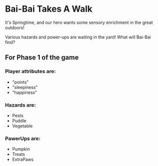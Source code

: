 # Bai-Bai Takes A Walk

It's Springtime, and our hero wants some sensory enrichment in the great outdoors!

Various hazards and power-ups are waiting in the yard!  What will Bai-Bai find?

## For Phase 1 of the game

### Player attributes are:

 - "points"      
 - "sleepiness"
 - "happiness"

### Hazards are:

 - Pests
 - Puddle
 - Vegetable

### PawerUps are:

 - Pumpkin
 - Treats
 - ExtraPaws






